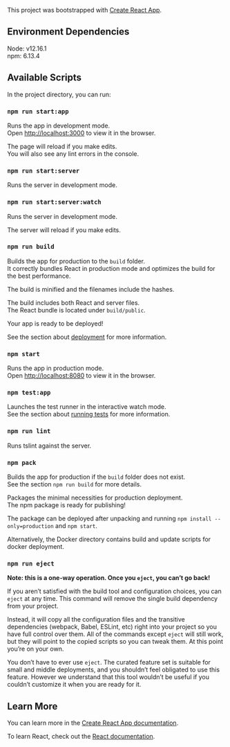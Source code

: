 This project was bootstrapped with [Create React App](https://github.com/facebook/create-react-app).

## Environment Dependencies
Node: v12.16.1<br />
npm: 6.13.4

## Available Scripts

In the project directory, you can run:

### `npm run start:app`

Runs the app in development mode.<br />
Open [http://localhost:3000](http://localhost:3000) to view it in the browser.

The page will reload if you make edits.<br />
You will also see any lint errors in the console.

### `npm run start:server`

Runs the server in development mode.<br />

### `npm run start:server:watch`

Runs the server in development mode.<br />

The server will reload if you make edits.<br />

### `npm run build`

Builds the app for production to the `build` folder.<br />
It correctly bundles React in production mode and optimizes the build for the best performance.

The build is minified and the filenames include the hashes.<br />

The build includes both React and server files.<br />
The React bundle is located under `build/public`.

Your app is ready to be deployed!

See the section about [deployment](https://facebook.github.io/create-react-app/docs/deployment) for more information.

### `npm start`

Runs the app in production mode.<br />
Open [http://localhost:8080](http://localhost:8080) to view it in the browser.

### `npm test:app`

Launches the test runner in the interactive watch mode.<br />
See the section about [running tests](https://facebook.github.io/create-react-app/docs/running-tests) for more information.

### `npm run lint`

Runs tslint against the server.<br />

### `npm pack`

Builds the app for production if the `build` folder does not exist.<br />
See the section `npm run build` for more details.

Packages the minimal necessities for production deployment.<br />
The npm package is ready for publishing!

The package can be deployed after unpacking and running `npm install --only=production` and `npm start`.

Alternatively, the Docker directory contains build and update scripts for docker deployment.

### `npm run eject`

**Note: this is a one-way operation. Once you `eject`, you can’t go back!**

If you aren’t satisfied with the build tool and configuration choices, you can `eject` at any time. This command will remove the single build dependency from your project.

Instead, it will copy all the configuration files and the transitive dependencies (webpack, Babel, ESLint, etc) right into your project so you have full control over them. All of the commands except `eject` will still work, but they will point to the copied scripts so you can tweak them. At this point you’re on your own.

You don’t have to ever use `eject`. The curated feature set is suitable for small and middle deployments, and you shouldn’t feel obligated to use this feature. However we understand that this tool wouldn’t be useful if you couldn’t customize it when you are ready for it.

## Learn More

You can learn more in the [Create React App documentation](https://facebook.github.io/create-react-app/docs/getting-started).

To learn React, check out the [React documentation](https://reactjs.org/).
